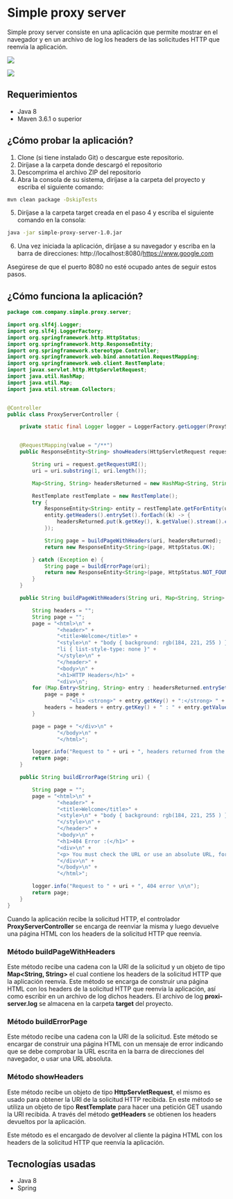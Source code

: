 # Simple proxy server

Simple proxy server consiste en una aplicación que permite mostrar en el navegador y en un archivo de log los headers de las solicitudes HTTP que reenvía la aplicación.

![](https://i.imgur.com/dTNkm6M.jpg)

![](https://i.imgur.com/jGpHSqO.jpg)

## Requerimientos

- Java 8
- Maven 3.6.1 o superior

## ¿Cómo probar la aplicación?

1. Clone (si tiene instalado Git) o descargue este repositorio.
2. Diríjase a la carpeta donde descargó el repositorio
3. Descomprima el archivo ZIP del repositorio
4. Abra la consola de su sistema, diríjase a la carpeta del proyecto y escriba el siguiente comando:

```bash
mvn clean package -DskipTests
```

5. Diríjase a la carpeta target creada en el paso 4 y escriba el siguiente comando en la consola:

```bash
java -jar simple-proxy-server-1.0.jar
```

6. Una vez iniciada la aplicación, diríjase a su navegador y escriba en la barra de direcciones: http://localhost:8080/https://www.google.com

Asegúrese de que el puerto 8080 no esté ocupado antes de seguir estos pasos.

## ¿Cómo funciona la aplicación?

```java
package com.company.simple.proxy.server;

import org.slf4j.Logger;
import org.slf4j.LoggerFactory;
import org.springframework.http.HttpStatus;
import org.springframework.http.ResponseEntity;
import org.springframework.stereotype.Controller;
import org.springframework.web.bind.annotation.RequestMapping;
import org.springframework.web.client.RestTemplate;
import javax.servlet.http.HttpServletRequest;
import java.util.HashMap;
import java.util.Map;
import java.util.stream.Collectors;


@Controller
public class ProxyServerController {

    private static final Logger logger = LoggerFactory.getLogger(ProxyServerController.class);


    @RequestMapping(value = "/**")
    public ResponseEntity<String> showHeaders(HttpServletRequest request) {

        String uri = request.getRequestURI();
        uri = uri.substring(1, uri.length());

        Map<String, String> headersReturned = new HashMap<String, String>();

        RestTemplate restTemplate = new RestTemplate();
        try {
            ResponseEntity<String> entity = restTemplate.getForEntity(uri, String.class);
            entity.getHeaders().entrySet().forEach((k) -> {
                headersReturned.put(k.getKey(), k.getValue().stream().collect(Collectors.joining()));
            });

            String page = buildPageWithHeaders(uri, headersReturned);
            return new ResponseEntity<String>(page, HttpStatus.OK);

        } catch (Exception e) {
            String page = buildErrorPage(uri);
            return new ResponseEntity<String>(page, HttpStatus.NOT_FOUND);
        }
    }

    public String buildPageWithHeaders(String uri, Map<String, String> headersReturned) {

        String headers = "";
        String page = "";
        page = "<html>\n" +
                "<header>" +
                "<title>Welcome</title>" +
                "<style>\n" + "body { background: rgb(184, 221, 255 ) }" + "div { background: white; padding: 5px; overflow-x: scroll }" +
                "li { list-style-type: none }" +
                "</style>\n" +
                "</header>" +
                "<body>\n" +
                "<h1>HTTP Headers</h1>" +
                "<div>\n";
        for (Map.Entry<String, String> entry : headersReturned.entrySet()) {
            page = page +
                    "<li> <strong>" + entry.getKey() + ":</strong> " + entry.getValue() + "</li>\n";
            headers = headers + entry.getKey() + " : " + entry.getValue() + "\n";
        }

        page = page + "</div>\n" +
                "</body>\n" +
                "</html>";

        logger.info("Request to " + uri + ", headers returned from the proxy server: \n\n" + headers);
        return page;
    }

    public String buildErrorPage(String uri) {

        String page = "";
        page = "<html>\n" +
                "<header>" +
                "<title>Welcome</title>" +
                "<style>\n" + "body { background: rgb(184, 221, 255 ) }" + "div { background: white; padding: 5px; overflow-x: scroll }" +
                "</style>\n" +
                "</header>" +
                "<body>\n" +
                "<h1>404 Error :(</h1>" +
                "<div>\n" +
                "<p> You must check the URL or use an absolute URL, for example: https://www.google.com </p>\n" +
                "</div>\n" +
                "</body>\n" +
                "</html>";

        logger.info("Request to " + uri + ", 404 error \n\n");
        return page;
    }
}
```

Cuando la aplicación recibe la solicitud HTTP, el controlador **ProxyServerController** se encarga
de reenviar la misma y luego devuelve una página HTML con los headers de la solicitud HTTP que reenvía.

### Método buildPageWithHeaders

Este método recibe una cadena con la URI de la solicitud y un objeto de tipo **Map<String, String>** el cual contiene
los headers de la solicitud HTTP que la aplicación reenvía. Este método se encarga de construir una página
HTML con los headers de la solicitud HTTP que reenvía la aplicación, así como escribir en un archivo
de log dichos headers. El archivo de log **proxi-server.log** se almacena en la carpeta **target** del proyecto.

### Método buildErrorPage

Este método recibe una cadena con la URI de la solicitud. Este método se encargar de construir una página
HTML con un mensaje de error indicando que se debe comprobar la URL escrita en la barra de direcciones del
navegador, o usar una URL absoluta.

### Método showHeaders

Este método recibe un objeto de tipo **HttpServletRequest**, el mismo es usado para obtener la URI 
de la solicitud HTTP recibida. En este método se utiliza un objeto de tipo **RestTemplate** para hacer una petición GET
usando la URI recibida. A través del método **getHeaders** se obtienen los headers devueltos por la aplicación.

Este método es el encargado de devolver al cliente la página HTML con los headers de la solicitud HTTP que reenvía
la aplicación.
 

## Tecnologías usadas

- Java 8
- Spring

